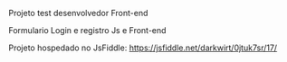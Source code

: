 Projeto test desenvolvedor Front-end

Formulario Login e registro Js e Front-end

Projeto hospedado no JsFiddle:
https://jsfiddle.net/darkwirt/0jtuk7sr/17/
